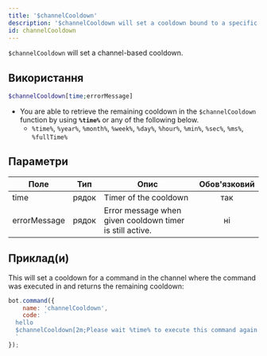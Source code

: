 ```yaml
---
title: '$channelCooldown'
description: '$channelCooldown will set a cooldown bound to a specific channel after execution of the command.'
id: channelCooldown
---
```


`$channelCooldown` will set a channel-based cooldown.

## Використання

```php
$channelCooldown[time;errorMessage]
```

* You are able to retrieve the remaining cooldown in the `$channelCooldown` function by using **`%time%`** or any of the following below.
    * `%time%`, `%year%`, `%month%`, `%week%`, `%day%`, `%hour%`, `%min%`, `%sec%`, `%ms%`, `%fullTime%`

## Параметри

| Поле         | Тип   | Опис                                                     | Обов'язковий |
| ------------ | ----- | -------------------------------------------------------- |:------------:|
| time         | рядок | Timer of the cooldown                                    |     так      |
| errorMessage | рядок | Error message when given cooldown timer is still active. |      ні      |

## Приклад(и)

This will set a cooldown for a command in the channel where the command was executed in and returns the remaining cooldown:

```javascript
bot.command({
    name: 'channelCooldown',
    code: `
  hello
  $channelCooldown[2m;Please wait %time% to execute this command again.]
  `
});
```
